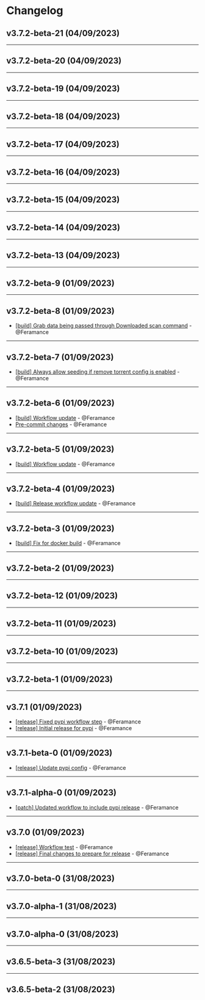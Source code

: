 # Changelog

## v3.7.2-beta-21 (04/09/2023)

---

## v3.7.2-beta-20 (04/09/2023)

---

## v3.7.2-beta-19 (04/09/2023)

---

## v3.7.2-beta-18 (04/09/2023)

---

## v3.7.2-beta-17 (04/09/2023)

---

## v3.7.2-beta-16 (04/09/2023)

---

## v3.7.2-beta-15 (04/09/2023)

---

## v3.7.2-beta-14 (04/09/2023)

---

## v3.7.2-beta-13 (04/09/2023)

---

## v3.7.2-beta-9 (01/09/2023)

---

## v3.7.2-beta-8 (01/09/2023)
- [[build] Grab data being passed through Downloaded scan command](https://github.com/Feramance/qBitrr/commit/e3eaedd1871947a8e2cf8e15ce20f15b17d9487d) - @Feramance

---

## v3.7.2-beta-7 (01/09/2023)
- [[build] Always allow seeding if remove torrent config is enabled](https://github.com/Feramance/qBitrr/commit/de46bf65e01c36303b41c86bc24a8211713c2bda) - @Feramance

---

## v3.7.2-beta-6 (01/09/2023)
- [[build] Workflow update](https://github.com/Feramance/qBitrr/commit/61922e2d23967fff7ab6618d4062916c9ac093e8) - @Feramance
- [Pre-commit changes](https://github.com/Feramance/qBitrr/commit/04a9c1d509659f3d236f10f2d14142f18c9636f8) - @Feramance

---

## v3.7.2-beta-5 (01/09/2023)
- [[build] Workflow update](https://github.com/Feramance/qBitrr/commit/2c7cc6abda8ba5923905fca204d57ed2cee6685a) - @Feramance

---

## v3.7.2-beta-4 (01/09/2023)
- [[build] Release workflow update](https://github.com/Feramance/qBitrr/commit/cdbe1c4e4921cce8647e12ba89e9fa8839a3bdba) - @Feramance

---

## v3.7.2-beta-3 (01/09/2023)
- [[build] Fix for docker build](https://github.com/Feramance/qBitrr/commit/db2f76ef84d9293593ff1e476550add9d7e7f1f4) - @Feramance

---

## v3.7.2-beta-2 (01/09/2023)

---

## v3.7.2-beta-12 (01/09/2023)

---

## v3.7.2-beta-11 (01/09/2023)

---

## v3.7.2-beta-10 (01/09/2023)

---

## v3.7.2-beta-1 (01/09/2023)

---

## v3.7.1 (01/09/2023)
- [[release] Fixed pypi workflow step](https://github.com/Feramance/qBitrr/commit/6e04b4ff8b417ccd118418da4a2f35788a5a0dad) - @Feramance
- [[release] Initial release for pypi](https://github.com/Feramance/qBitrr/commit/d1bc62f569c2b9cf1415afa43357c2b9bc6498dc) - @Feramance

---

## v3.7.1-beta-0 (01/09/2023)
- [[release] Update pypi config](https://github.com/Feramance/qBitrr/commit/6b8e27afff42ec1512aeef9892bc3d6f28c6c347) - @Feramance

---

## v3.7.1-alpha-0 (01/09/2023)
- [[patch] Updated workflow to include pypi release](https://github.com/Feramance/qBitrr/commit/640ed6c2346259b93351c7707805f4768d5d43ce) - @Feramance

---

## v3.7.0 (01/09/2023)
- [[release] Workflow test](https://github.com/Feramance/qBitrr/commit/6dc3d84f17f454e8e6adceb1b9e9c44b2cdf5f5f) - @Feramance
- [[release] Final changes to prepare for release](https://github.com/Feramance/qBitrr/commit/e91e2590309528882c2f2079e9906450fbb5626c) - @Feramance

---

## v3.7.0-beta-0 (31/08/2023)

---

## v3.7.0-alpha-1 (31/08/2023)

---

## v3.7.0-alpha-0 (31/08/2023)

---

## v3.6.5-beta-3 (31/08/2023)

---

## v3.6.5-beta-2 (31/08/2023)
